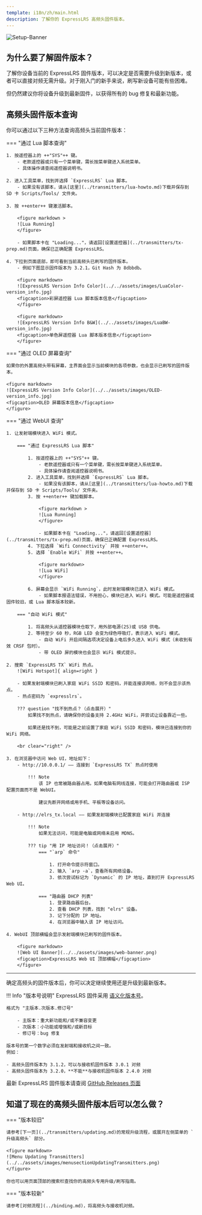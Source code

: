 ```yaml
---
template: i18n/zh/main.html
description: 了解你的 ExpressLRS 高频头固件版本。
---
```


![Setup-Banner](https://raw.githubusercontent.com/ExpressLRS/ExpressLRS-hardware/master/img/quick-start.png)

## 为什么要了解固件版本？

了解你设备当前的 ExpressLRS 固件版本，可以决定是否需要升级到新版本，或者可以直接对频无需升级。对于刚入门的新手来说，刷写新设备可能有些困难。

但仍然建议你将设备升级到最新固件，以获得所有的 bug 修复和最新功能。

## 高频头固件版本查询

你可以通过以下三种方法查询高频头当前固件版本：

=== "通过 Lua 脚本查询"

    1. 按遥控器上的 ++"SYS"++ 键。
        - 老款遥控器或只有一个菜单键，需长按菜单键进入系统菜单。
        - 具体操作请查阅遥控器说明书。

    2. 进入工具菜单，找到并选择 `ExpressLRS` Lua 脚本。
        - 如果没有该脚本，请从[这里](../transmitters/lua-howto.md)下载并保存到 SD 卡 Scripts/Tools/ 文件夹。

    3. 按 ++enter++ 键激活脚本。

        <figure markdown >
        ![Lua Running]
        </figure> 

        - 如果脚本卡在 "Loading..."，请返回[设置遥控器](../transmitters/tx-prep.md)页面，确保已正确配置 ExpressLRS。

    4. 下拉到页面底部，即可看到当前高频头已刷写的固件版本。
        - 例如下图显示固件版本为 3.2.1，Git Hash 为 8dbbdb。

        <figure markdown>
        ![ExpressLRS Version Info Color](../../assets/images/LuaColor-version_info.jpg)
        <figcaption>彩屏遥控器 Lua 脚本版本信息</figcaption>
        </figure>

        <figure markdown>
        ![ExpressLRS Version Info B&W](../../assets/images/LuaBW-version_info.jpg)
        <figcaption>单色屏遥控器 Lua 脚本版本信息</figcaption>
        </figure>

=== "通过 OLED 屏幕查询"

    如果你的外置高频头带有屏幕，主界面会显示当前模块的各项参数，也会显示已刷写的固件版本。

    <figure markdown>
    ![ExpressLRS Version Info Color](../../assets/images/OLED-version_info.jpg)
    <figcaption>OLED 屏幕版本信息</figcaption>
    </figure>

=== "通过 WebUI 查询"

    1. 让发射端模块进入 WiFi 模式。

        === "通过 ExpressLRS Lua 脚本"

            1. 按遥控器上的 ++"SYS"++ 键。
                - 老款遥控器或只有一个菜单键，需长按菜单键进入系统菜单。
                - 具体操作请查阅遥控器说明书。
            2. 进入工具菜单，找到并选择 `ExpressLRS` Lua 脚本。
                - 如果没有该脚本，请从[这里](../transmitters/lua-howto.md)下载并保存到 SD 卡 Scripts/Tools/ 文件夹。
            3. 按 ++enter++ 键加载脚本。

                <figure markdown >
                ![Lua Running]
                </figure> 

                - 如果脚本卡在 "Loading..."，请返回[设置遥控器](../transmitters/tx-prep.md)页面，确保已正确配置 ExpressLRS。
            4. 下拉选择 `Wifi Connectivity` 并按 ++enter++。
            5. 选择 `Enable WiFi` 并按 ++enter++。

                <figure markdown>
                ![Lua WiFi]
                </figure>

            6. 屏幕会显示 `WiFi Running`，此时发射端模块已进入 WiFi 模式。
                - 如果脚本报语法错误，不用担心，模块已进入 WiFi 模式。可能是遥控器或固件较旧，或 Lua 脚本版本较新。

        === "自动 WiFi 模式"

            1. 将高频头从遥控器模块仓取下，用外部电源(2S)或 USB 供电。
            2. 等待至少 60 秒，RGB LED 会变为绿色呼吸灯，表示进入 WiFi 模式。
                - 自动 WiFi 开启间隔选项决定设备上电后多久进入 WiFi 模式（未收到有效 CRSF 包时）。
                - 带 OLED 屏的模块也会显示 WiFi 模式提示。

    2. 搜索 `ExpressLRS TX` WiFi 热点。
        ![WiFi Hotspot]{ align=right }

        - 如果发射端模块已刷入家庭 WiFi SSID 和密码，并能连接该网络，则不会显示该热点。
        - 热点密码为 `expresslrs`。

        ??? question "找不到热点？（点击展开）"
            如果找不到热点，请确保你的设备支持 2.4GHz WiFi，并尝试让设备靠近一些。

            如果还是找不到，可能是之前设置了家庭 WiFi SSID 和密码，模块已连接到你的 WiFi 网络。

        <br clear="right" />

    3. 在浏览器中访问 Web UI，地址如下：
        - http://10.0.0.1/ —— 连接到 `ExpressLRS TX` 热点时使用

            !!! Note
                该 IP 也常被路由器占用。如果电脑有网线连接，可能会打开路由器或 ISP 配置页面而不是 WebUI。

                建议先断开网络或用手机、平板等设备访问。

        - http://elrs_tx.local —— 如果发射端模块已配置家庭 WiFi 并连接

            !!! Note
                如果无法访问，可能是电脑或网络未启用 MDNS。

            ??? tip "用 IP 地址访问！（点击展开）"
                === "`arp` 命令"

                    1. 打开命令提示符窗口。
                    2. 输入 `arp -a`，查看所有网络设备。
                    3. 依次尝试标记为 `Dynamic` 的 IP 地址，直到打开 ExpressLRS Web UI。

                === "路由器 DHCP 列表"
                    1. 登录路由器后台。
                    2. 查看 DHCP 列表，找到 "elrs" 设备。
                    3. 记下分配的 IP 地址。
                    4. 在浏览器中输入该 IP 地址访问。

    4. WebUI 顶部横幅会显示发射端模块已刷写的固件版本。

        <figure markdown>
        ![Web UI Banner](../../assets/images/web-banner.png)
        <figcaption>ExpressLRS Web UI 顶部横幅</figcaption>
        </figure>

<hr />

确定高频头的固件版本后，你可以决定继续使用还是升级到最新版本。

!!! Info "版本号说明"
    ExpressLRS 固件采用 [语义化版本号](https://semver.org/)。

    格式为 "主版本.次版本.修订号"

        - 主版本：重大新功能和/或不兼容变更
        - 次版本：小功能或增强和/或新目标
        - 修订号：bug 修复

    版本号的第一个数字必须在发射端和接收机之间一致。
    例如：

    - 高频头固件版本为 3.1.2，可以与接收机固件版本 3.0.1 对频
    - 高频头固件版本为 3.2.0，**不能**与接收机固件版本 2.4.0 对频

最新 ExpressLRS 固件版本请查阅 [GitHub Releases 页面](https://github.com/ExpressLRS/ExpressLRS/releases)

## 知道了现在的高频头固件版本后可以怎么做？

=== "版本较旧"

    请参考[下一页](../transmitters/updating.md)的常规升级流程，或展开左侧菜单的 `升级高频头` 部分。

    <figure markdown>
    ![Menu Updating Transmitters](../../assets/images/menusectionUpdatingTransmitters.png)
    </figure>

    你也可以用页面顶部的搜索栏查找你的高频头专用升级/刷写指南。

=== "版本较新"

    请参考[对频流程](../binding.md)，将高频头与接收机对频。

[Lua Running]: ../../assets/images/lua/config-bw.png
[Lua WiFi]: ../../assets/images/lua/wifi-bw.png
[WiFi Hotspot]: ../../assets/images/WifiHotspotTX.png
